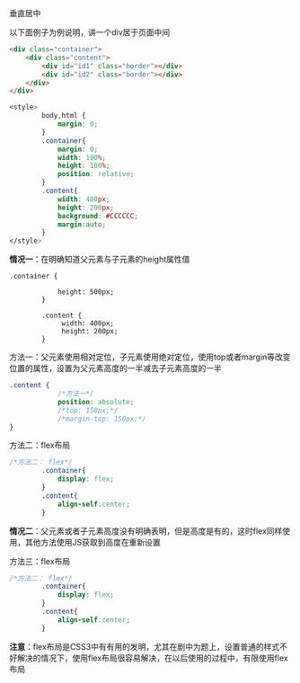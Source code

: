 垂直居中

以下面例子为例说明，讲一个div居于页面中间

```html
<div class="container">
    <div class="content">
        <div id="id1" class="border"></div>
        <div id="id2" class="border"></div>
    </div>
</div>
```


```css
<style>
        body,html {
            margin: 0;
        }
        .container{
            margin: 0;
            width: 100%;
            height: 100%;
            position: relative;
        }
        .content{
            width: 400px;
            height: 200px;
            background: #CCCCCC;
            margin:auto;
        }
</style>

```
**情况一**：在明确知道父元素与子元素的height属性值


```
.container {
    
            height: 500px;
        }

        .content {
             width: 400px;
             height: 200px;
        }
```


方法一：父元素使用相对定位，子元素使用绝对定位，使用top或者margin等改变位置的属性，设置为父元素高度的一半减去子元素高度的一半


```css
.content {
            /*方法一*/
            position: absolute;
            /*top: 150px;*/
            /*margin-top: 150px;*/
}
```
方法二：flex布局

```css
/*方法二： flex*/
        .container{
            display: flex;
        }
        .content{
            align-self:center;
        }

```

**情况二**：父元素或者子元素高度没有明确表明，但是高度是有的，这时flex同样使用，其他方法使用JS获取到高度在重新设置

方法三：flex布局

```css
/*方法二： flex*/
        .container{
            display: flex;
        }
        .content{
            align-self:center;
        }

```
**注意**：flex布局是CSS3中有有用的发明，尤其在剧中为题上，设置普通的样式不好解决的情况下，使用flex布局很容易解决，在以后使用的过程中，有限使用flex布局








